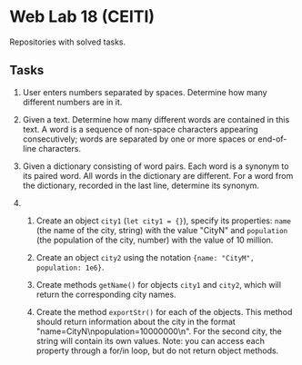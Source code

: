 # Web Lab 18 (CEITI)

Repositories with solved tasks.

## Tasks
  
1. User enters numbers separated by spaces. Determine how many different numbers are in it.

2. Given a text. Determine how many different words are contained in this text. A word is a sequence of non-space characters appearing consecutively; words are separated by one or more spaces or end-of-line characters.

3. Given a dictionary consisting of word pairs. Each word is a synonym to its paired word. All words in the dictionary are different. For a word from the dictionary, recorded in the last line, determine its synonym.

4. 1. Create an object `city1` (`let city1 = {}`), specify its properties: `name` (the name of the city, string) with the value "CityN" and `population` (the population of the city, number) with the value of 10 million.
      
   2. Create an object `city2` using the notation `{name: "CityM", population: 1e6}`.
   
   3. Create methods `getName()` for objects `city1` and `city2`, which will return the corresponding city names.
   
   4. Create the method `exportStr()` for each of the objects. This method should return information about the city in the format "name=CityN\npopulation=10000000\n". For the second city, the string will contain its own values. Note: you can access each property through a for/in loop, but do not return object methods.
